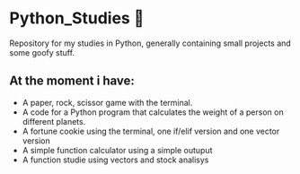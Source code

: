 # Python_Studies 🐍
Repository for my studies in Python, generally containing small projects and some goofy stuff.

## At the moment i have: 

* A paper, rock, scissor game with the terminal.
* A code for a Python program that calculates the weight of a person on different planets.
* A fortune cookie using the terminal, one if/elif version and one vector version
* A simple function calculator using a simple outuput
* A function studie using vectors and stock analisys